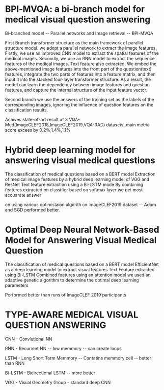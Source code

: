 # BPI‑MVQA: a bi‑branch model for medical visual question answering

Bi-branched model -- Parallel networks and Image retrieval -- BPI-MVQA

First Branch 
transformer structure as the main framework of parallel structure model.
we adopt a parallel network to extract the image features. Firstly, we use an
improved CNN model to extract the spatial features of
the medical images. Secondly, we use an RNN model to
extract the sequence features of the medical images.
Text feature also extracted.
We embed the above-mentioned image features into the front part of the question(text) features,
integrate the two parts of features into a feature matrix, and then input it into the stacked four-layer transformer structure. As a result, the model can learn
the dependency between image features and question
features, and capture the internal structure of
the input feature vector.

Second branch
we use the answers of the training set as
the labels of the corresponding images, ignoring the influence
of question features on the classification results.

Achives state-of-art result of 3 VQA-Med(ImageCLEF2018,ImageCLEF2019,VQA-RAD) datasets..main metric score excees by 0.2%,1.4%,1.1%

# Hybrid deep learning model for answering visual medical questions

The classification of medical questions based on a BERT model
Extraction  of  medical  image  features  by  a  hybrid  deep  learning  model of VGG and ResNet
Text  feature extraction using a Bi-LSTM mode 
By combining features extracted on classifier based on softmax layer we get most accuarate answer

on using various optimistaion algorith on ImageCLEF2019 dataset -- Adam and SGD performed better.

# Optimal Deep Neural Network-Based Model for Answering Visual Medical Question

The classification of medical questions based on a BERT model
EfficientNet as a deep learning model to extract visual features
Text Feature extracted using Bi-LSTM
Combined features using an attention model
we used an adaptive genetic algorithm to determine the optimal deep learning parameters

Performed better than runs of ImageCLEF 2019 participants

# TYPE-AWARE MEDICAL VISUAL QUESTION ANSWERING

CNN - Convlutional NN

RNN - Recurrent NN -- low memmory -- can create loops

LSTM - Long Short Term Memmory -- Contatins memmory cell -- better than RNN

Bi-LSTM - Bidirectional LSTM -- more better

VGG - Visual Geometry Group - standard deep CNN